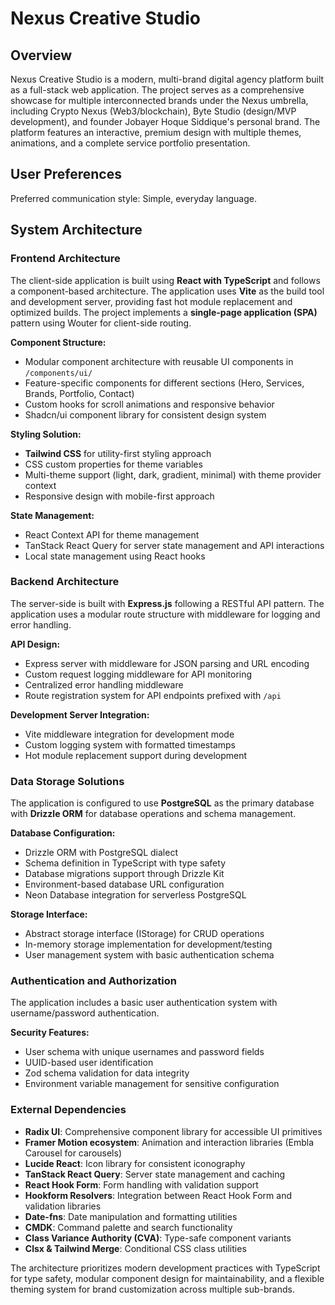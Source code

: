 # Nexus Creative Studio

## Overview

Nexus Creative Studio is a modern, multi-brand digital agency platform built as a full-stack web application. The project serves as a comprehensive showcase for multiple interconnected brands under the Nexus umbrella, including Crypto Nexus (Web3/blockchain), Byte Studio (design/MVP development), and founder Jobayer Hoque Siddique's personal brand. The platform features an interactive, premium design with multiple themes, animations, and a complete service portfolio presentation.

## User Preferences

Preferred communication style: Simple, everyday language.

## System Architecture

### Frontend Architecture
The client-side application is built using **React with TypeScript** and follows a component-based architecture. The application uses **Vite** as the build tool and development server, providing fast hot module replacement and optimized builds. The project implements a **single-page application (SPA)** pattern using Wouter for client-side routing.

**Component Structure:**
- Modular component architecture with reusable UI components in `/components/ui/`
- Feature-specific components for different sections (Hero, Services, Brands, Portfolio, Contact)
- Custom hooks for scroll animations and responsive behavior
- Shadcn/ui component library for consistent design system

**Styling Solution:**
- **Tailwind CSS** for utility-first styling approach
- CSS custom properties for theme variables
- Multi-theme support (light, dark, gradient, minimal) with theme provider context
- Responsive design with mobile-first approach

**State Management:**
- React Context API for theme management
- TanStack React Query for server state management and API interactions
- Local state management using React hooks

### Backend Architecture
The server-side is built with **Express.js** following a RESTful API pattern. The application uses a modular route structure with middleware for logging and error handling.

**API Design:**
- Express server with middleware for JSON parsing and URL encoding
- Custom request logging middleware for API monitoring
- Centralized error handling middleware
- Route registration system for API endpoints prefixed with `/api`

**Development Server Integration:**
- Vite middleware integration for development mode
- Custom logging system with formatted timestamps
- Hot module replacement support during development

### Data Storage Solutions
The application is configured to use **PostgreSQL** as the primary database with **Drizzle ORM** for database operations and schema management.

**Database Configuration:**
- Drizzle ORM with PostgreSQL dialect
- Schema definition in TypeScript with type safety
- Database migrations support through Drizzle Kit
- Environment-based database URL configuration
- Neon Database integration for serverless PostgreSQL

**Storage Interface:**
- Abstract storage interface (IStorage) for CRUD operations
- In-memory storage implementation for development/testing
- User management system with basic authentication schema

### Authentication and Authorization
The application includes a basic user authentication system with username/password authentication.

**Security Features:**
- User schema with unique usernames and password fields
- UUID-based user identification
- Zod schema validation for data integrity
- Environment variable management for sensitive configuration

### External Dependencies
- **Radix UI**: Comprehensive component library for accessible UI primitives
- **Framer Motion ecosystem**: Animation and interaction libraries (Embla Carousel for carousels)
- **Lucide React**: Icon library for consistent iconography
- **TanStack React Query**: Server state management and caching
- **React Hook Form**: Form handling with validation support
- **Hookform Resolvers**: Integration between React Hook Form and validation libraries
- **Date-fns**: Date manipulation and formatting utilities
- **CMDK**: Command palette and search functionality
- **Class Variance Authority (CVA)**: Type-safe component variants
- **Clsx & Tailwind Merge**: Conditional CSS class utilities

The architecture prioritizes modern development practices with TypeScript for type safety, modular component design for maintainability, and a flexible theming system for brand customization across multiple sub-brands.